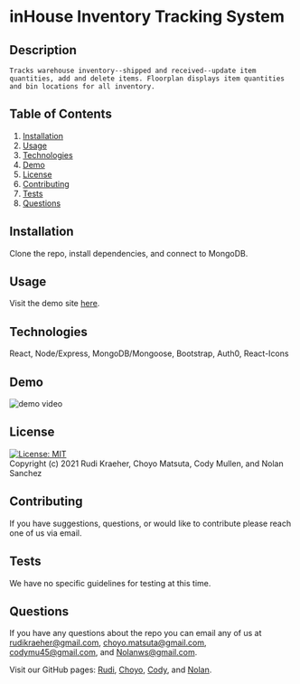 # inHouse Inventory Tracking System

## Description
    Tracks warehouse inventory--shipped and received--update item quantities, add and delete items. Floorplan displays item quantities and bin locations for all inventory.
    
## Table of Contents 
1. [Installation](#installation)
2. [Usage](#usage)
3. [Technologies](#technologies)
4. [Demo](#demo)
5. [License](#license)
6. [Contributing](#contributing)
7. [Tests](#tests)
8. [Questions](#questions)
    
## Installation
Clone the repo, install dependencies, and connect to MongoDB. 

## Usage
Visit the demo site [here](https://inhouse-tracker.herokuapp.com/). 

## Technologies
React, Node/Express, MongoDB/Mongoose, Bootstrap, Auth0, React-Icons

## Demo
<img src="./client/src/images/floorplan-demo.gif" alt="demo video">

## License 
[![License: MIT](https://img.shields.io/badge/License-MIT-yellow.svg)](https://opensource.org/licenses/MIT)  
Copyright (c) 2021 Rudi Kraeher, Choyo Matsuta, Cody Mullen, and Nolan Sanchez
    
## Contributing
If you have suggestions, questions, or would like to contribute please reach one of us via email.
    
## Tests
We have no specific guidelines for testing at this time. 
    
## Questions
If you have any questions about the repo you can email any of us at rudikraeher@gmail.com, choyo.matsuta@gmail.com, codymu45@gmail.com, and Nolanws@gmail.com. 

Visit our GitHub pages: [Rudi](https://github.com/rkraeher), [Choyo](https://github.com/cmatsuta), [Cody](https://github.com/codymu45), and [Nolan](https://github.com/Nolanws1).